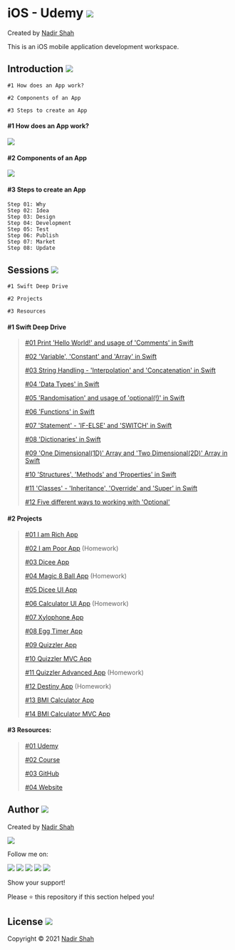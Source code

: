 # iOS - Udemy  [<img src="https://github.com/iamnadhu/n14-icons/blob/master/ios-icon.png">](https://github.com/iamnadhu/iOS-Udemy-App)
Created by [Nadir Shah](https://github.com/iamnadhu)

This is an iOS mobile application development workspace.


## Introduction  [<img src="https://github.com/iamnadhu/n14-icons/blob/master/sessions-icon.png">](https://github.com/iamnadhu/iOS-Udemy-App)  

```
#1 How does an App work?

#2 Components of an App

#3 Steps to create an App
```

#### #1 How does an App work?
[<img src="https://github.com/iamnadhu/iOS-Udemy/blob/main/Resources/How%20does%20an%20app%20Work.png">](https://github.com/iamnadhu/iOS-Udemy-App)

#### #2 Components of an App
[<img src="https://github.com/iamnadhu/iOS-Udemy/blob/main/Resources/Components%20of%20an%20app.png">](https://github.com/iamnadhu/iOS-Udemy-App)

#### #3 Steps to create an App
```
Step 01: Why
Step 02: Idea
Step 03: Design
Step 04: Development
Step 05: Test
Step 06: Publish
Step 07: Market
Step 08: Update
```


## Sessions  [<img src="https://github.com/iamnadhu/n14-icons/blob/master/projects-icon.png">](https://github.com/iamnadhu/iOS-Udemy-App)

```
#1 Swift Deep Drive

#2 Projects

#3 Resources
```

#### #1 Swift Deep Drive
> 
> [#01 Print 'Hello World!' and usage of 'Comments' in Swift](https://github.com/iamnadhu/iOS-Udemy/blob/main/Swift%20Deep%20Drive/MyPlayground.playground/Contents.swift)
> 
> 
> [#02 'Variable', 'Constant' and 'Array' in Swift](https://github.com/iamnadhu/iOS-Udemy/blob/main/Swift%20Deep%20Drive/VariableConstantArray.playground/Contents.swift)
> 
> 
> [#03 String Handling - 'Interpolation' and 'Concatenation' in Swift](https://github.com/iamnadhu/iOS-Udemy/blob/main/Swift%20Deep%20Drive/StringHandling.playground/Contents.swift)
> 
> 
> [#04 'Data Types' in Swift](https://github.com/iamnadhu/iOS-Udemy/blob/main/Swift%20Deep%20Drive/DataTypes.playground/Contents.swift)
> 
> 
> [#05 'Randomisation' and usage of 'optional(!)' in Swift](https://github.com/iamnadhu/iOS-Udemy/blob/main/Swift%20Deep%20Drive/RandomisationOptional.playground/Contents.swift)
> 
> 
> [#06 'Functions' in Swift](https://github.com/iamnadhu/iOS-Udemy/blob/main/Swift%20Deep%20Drive/Functions.playground/Contents.swift)
> 
> 
> [#07 'Statement' - 'IF-ELSE' and 'SWITCH' in Swift](https://github.com/iamnadhu/iOS-Udemy/blob/main/Swift%20Deep%20Drive/Statements.playground/Contents.swift)
> 
> 
> [#08 'Dictionaries' in Swift](https://github.com/iamnadhu/iOS-Udemy/blob/main/Swift%20Deep%20Drive/Dictionaries.playground/Contents.swift)
> 
> 
> [#09 'One Dimensional(1D)' Array and 'Two Dimensional(2D)' Array in Swift](https://github.com/iamnadhu/iOS-Udemy/blob/main/Swift%20Deep%20Drive/1D2DArray.playground/Contents.swift)
> 
> 
> [#10 'Structures', 'Methods' and 'Properties' in Swift](https://github.com/iamnadhu/iOS-Udemy/blob/main/Swift%20Deep%20Drive/StructuresMethodsProperties.playground/Contents.swift)
> 
> 
> [#11 'Classes' - 'Inheritance', 'Override' and 'Super' in Swift](https://github.com/iamnadhu/iOS-Udemy/blob/main/Swift%20Deep%20Drive/Classes.playground/Contents.swift)
> 
> 
> [#12 Five different ways to working with 'Optional'](https://github.com/iamnadhu/iOS-Udemy/blob/main/Swift%20Deep%20Drive/OptionalWays.playground/Contents.swift)
> 

#### #2 Projects
>
> [#01 I am Rich App](https://github.com/iamnadhu/iOS-Udemy/tree/main/Projects/I%20am%20Rich%20App)
>
> [#02 I am Poor App](https://github.com/iamnadhu/iOS-Udemy/tree/main/Projects/I%20am%20Poor%20App) (Homework)
>
> [#03 Dicee App](https://github.com/iamnadhu/iOS-Udemy/tree/main/Projects/Dicee%20App)
>
> [#04 Magic 8 Ball App](https://github.com/iamnadhu/iOS-Udemy/tree/main/Projects/Magic%208%20Ball%20App) (Homework)
>
> [#05 Dicee UI App](https://github.com/iamnadhu/iOS-Udemy/tree/main/Projects/Dicee%20UI%20App)
> 
> [#06 Calculator UI App](https://github.com/iamnadhu/iOS-Udemy/tree/main/Projects/Calculator%20UI%20App) (Homework)
> 
> [#07 Xylophone App](https://github.com/iamnadhu/iOS-Udemy/tree/main/Projects/Xylophone%20App)
> 
> [#08 Egg Timer App](https://github.com/iamnadhu/iOS-Udemy/tree/main/Projects/Egg%20Timer%20App)
> 
> [#09 Quizzler App](https://github.com/iamnadhu/iOS-Udemy/tree/main/Projects/Quizzler%20App)
> 
> [#10 Quizzler MVC App](https://github.com/iamnadhu/iOS-Udemy/tree/main/Projects/Quizzler%20MVC%20App)
> 
> [#11 Quizzler Advanced App](https://github.com/iamnadhu/iOS-Udemy/tree/main/Projects/Quizzler%20Advanced%20App) (Homework)
> 
> [#12 Destiny App](https://github.com/iamnadhu/iOS-Udemy/tree/main/Projects/Destiny%20App) (Homework)
> 
> [#13 BMI Calculator App](https://github.com/iamnadhu/iOS-Udemy/tree/main/Projects/BMI%20Calculator%20App)
> 
> [#14 BMI Calculator MVC App](https://github.com/iamnadhu/iOS-Udemy/tree/main/Projects/BMI%20Calculator%20MVC%20App)
> 

#### #3 Resources: 
>
> [#01 Udemy](https://www.udemy.com/share/101WsaBEoTclZXQXk=/)
>
> [#02 Course](https://www.appbrewery.co/p/ios-course-resources/)
>
> [#03 GitHub](https://github.com/appbrewery)
>
> [#04 Website](https://www.appbrewery.co/)
> 


## Author  [<img src="https://github.com/iamnadhu/n14-icons/blob/master/auther-icon.png">](https://github.com/iamnadhu)
Created by [Nadir Shah](https://github.com/iamnadhu)

[<img src="https://github.com/iamnadhu/n14-icons/blob/master/nadhu-pic-new.jpg">](https://github.com/iamnadhu)

Follow me on: 

[<img src="https://github.com/iamnadhu/n14-icons/blob/master/instagram-icon.png">](https://www.instagram.com/iamnadhu/)
[<img src="https://github.com/iamnadhu/n14-icons/blob/master/whatsapp-icon.png">](https://api.whatsapp.com/send?phone=917293451396&lang=en)
[<img src="https://github.com/iamnadhu/n14-icons/blob/master/linkedin-icon.png">](https://www.linkedin.com/in/iamnadhu/)
[<img src="https://github.com/iamnadhu/n14-icons/blob/master/facebook-icon.png">](https://www.facebook.com/iamnadhu/)
[<img src="https://github.com/iamnadhu/n14-icons/blob/master/telegram-icon.png">](https://t.me/iamnadhu)

Show your support!

Please ⭐️   this repository if this section helped you!


## License  [<img src="https://github.com/iamnadhu/n14-icons/blob/master/license-icon.png">](https://github.com/iamnadhu/iOS-Udemy-App)
Copyright © 2021 [Nadir Shah](https://github.com/iamnadhu)
